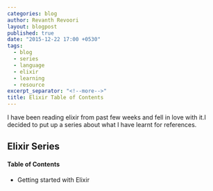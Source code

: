 ```yaml
---
categories: blog
author: Revanth Revoori
layout: blogpost
published: true
date: "2015-12-22 17:00 +0530"
tags: 
  - blog
  - series
  - language
  - elixir
  - learning
  - resource
excerpt_separator: "<!--more-->"
title: Elixir Table of Contents
---
```




I have been reading elixir from past few weeks and fell in love with it.I decided to put up a series about what I have learnt for references.

<!--more-->

## Elixir Series

#### Table of Contents

- Getting started with Elixir
